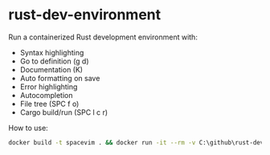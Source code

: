 # rust-dev-environment

Run a containerized Rust development environment with:
- Syntax highlighting
- Go to definition (g d)
- Documentation (K)
- Auto formatting on save
- Error highlighting
- Autocompletion
- File tree (SPC f o)
- Cargo build/run (SPC l c r)

How to use:
```sh
docker build -t spacevim . && docker run -it --rm -v C:\github\rust-dev-environment\config:/home/spacevim/.SpaceVim.d -v C:\github\rust-dev-environment\projects:/home/spacevim/projects spacevim nvim
```